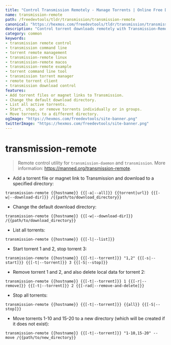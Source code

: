 ```yaml
---
title: "Control Transmission Remotely - Manage Torrents | Online Free DevTools by Hexmos"
name: transmission-remote
path: /freedevtools/tldr/transmission/transmission-remote
canonical: "https://hexmos.com/freedevtools/tldr/transmission/transmission-remote/"
description: "Control torrent downloads remotely with Transmission-Remote. Manage torrents, add files, and change settings quickly. Free online tool, no registration required."
category: common
keywords:
- transmission remote control
- transmission command line
- torrent remote management
- transmission-remote linux
- transmission-remote macos
- transmission-remote example
- torrent command line tool
- transmission torrent manager
- remote torrent client
- transmission download control
features:
- Add torrent files or magnet links to Transmission.
- Change the default download directory.
- List all active torrents.
- Start, stop, or remove torrents individually or in groups.
- Move torrents to a different directory.
ogImage: "https://hexmos.com/freedevtools/site-banner.png"
twitterImage: "https://hexmos.com/freedevtools/site-banner.png"
---
```


# transmission-remote

> Remote control utility for `transmission-daemon` and `transmission`.
> More information: <https://manned.org/transmission-remote>.

- Add a torrent file or magnet link to Transmission and download to a specified directory:

`transmission-remote {{hostname}} {{[-a|--all]}} {{torrent|url}} {{[-w|--download-dir]}} /{{path/to/download_directory}}`

- Change the default download directory:

`transmission-remote {{hostname}} {{[-w|--download-dir]}} /{{path/to/download_directory}}`

- List all torrents:

`transmission-remote {{hostname}} {{[-l|--list]}}`

- Start torrent 1 and 2, stop torrent 3:

`transmission-remote {{hostname}} {{[-t|--torrent]}} "1,2" {{[-s|--start]}} {{[-t|--torrent]}} 3 {{[-S|--stop]}}`

- Remove torrent 1 and 2, and also delete local data for torrent 2:

`transmission-remote {{hostname}} {{[-t|--torrent]}} 1 {{[-r|--remove]}} {{[-t|--torrent]}} 2 {{[-rad|--remove-and-delete]}}`

- Stop all torrents:

`transmission-remote {{hostname}} {{[-t|--torrent]}} {{all}} {{[-S|--stop]}}`

- Move torrents 1-10 and 15-20 to a new directory (which will be created if it does not exist):

`transmission-remote {{hostname}} {{[-t|--torrent]}} "1-10,15-20" --move /{{path/to/new_directory}}`
